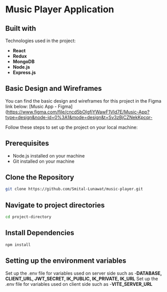 # Music Player Application

## Built with

Technologies used in the project:

- **React**
- **Redux**
- **MongoDB**
- **Node.js**
- **Express.js**

## Basic Design and Wireframes
You can find the basic design and wireframes for this project in the Figma link below:
[Music App - Figma](https://www.figma.com/file/cncd5bOIgfjYWawF1Vld7E/Music-App?type=design&node-id=0%3A1&mode=design&t=Sv3zBjCZNekKpcqr-

Follow these steps to set up the project on your local machine:

## Prerequisites
- Node.js installed on your machine
- Git installed on your machine

## Clone the Repository
```bash
git clone https://github.com/Smital-Lunawat/music-player.git
```

## Navigate to project directories
```bash
cd project-directory
```

## Install Dependencies
```bash
npm install
```

## Setting up the environment variables
Set up the .env file for variables used on server side such as -**DATABASE, CLIENT_URL, JWT_SECRET, IK_PUBLIC, IK_PRIVATE, IK_URL** 
Set up the .env file for variables used on client side such as -**VITE_SERVER_URL** 






